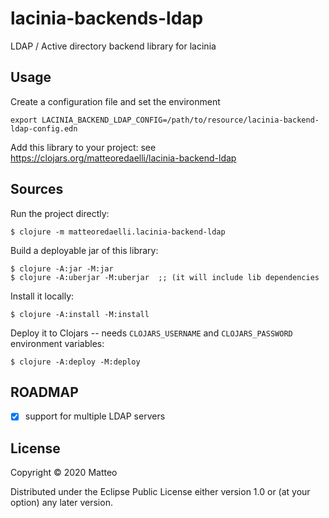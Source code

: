 # lacinia-backends-ldap

LDAP / Active directory backend library for lacinia

## Usage

Create a configuration file and set the environment

	export LACINIA_BACKEND_LDAP_CONFIG=/path/to/resource/lacinia-backend-ldap-config.edn


Add this library to your project: see https://clojars.org/matteoredaelli/lacinia-backend-ldap

## Sources

Run the project directly:

	$ clojure -m matteoredaelli.lacinia-backend-ldap

Build a deployable jar of this library:

	$ clojure -A:jar -M:jar
	$ clojure -A:uberjar -M:uberjar  ;; (it will include lib dependencies

Install it locally:

	$ clojure -A:install -M:install

Deploy it to Clojars -- needs `CLOJARS_USERNAME` and `CLOJARS_PASSWORD` environment variables:

	$ clojure -A:deploy -M:deploy

## ROADMAP

- [X] support for multiple LDAP servers

## License

Copyright © 2020 Matteo

Distributed under the Eclipse Public License either version 1.0 or (at
your option) any later version.
